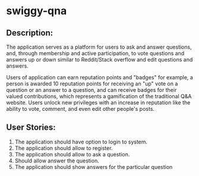 # swiggy-qna

## Description: 

The application serves as a platform for users to ask and answer questions, and, 
through membership and active participation, to vote questions and answers up or down similar to 
Reddit/Stack overflow and edit questions and answers. 

Users of application can earn reputation points and "badges" for example, a person is awarded 10 
reputation points for receiving an "up" vote on a question or an answer to a question, and can receive 
badges for their valued contributions, which represents a gamification of the traditional Q&A website. 
Users unlock new privileges with an increase in reputation like the ability to vote, comment, and even 
edit other people's posts.

## User Stories: 
1. The application should have option to login to system.
2. The application should allow to register.
3. The application should allow to ask a question.
4. Should allow answer the question.
5. The application should show answers for the particular question
